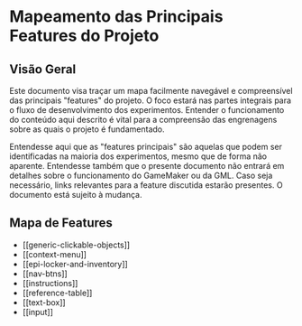# Mapeamento das Principais Features do Projeto

## Visão Geral

Este documento visa traçar um mapa facilmente navegável e compreensível das principais "features" do projeto. O foco estará nas partes integrais para o fluxo de desenvolvimento dos experimentos. Entender o funcionamento do conteúdo aqui descrito é vital para a compreensão das engrenagens sobre as quais o projeto é fundamentado.

Entendesse aqui que as "features principais" são aquelas que podem ser identificadas na maioria dos experimentos, mesmo que de forma não aparente. Entendesse também que o presente documento não entrará em detalhes sobre o funcionamento do GameMaker ou da GML. Caso seja necessário, links relevantes para a feature discutida estarão presentes. O documento está sujeito à mudança.

## Mapa de Features
- [[generic-clickable-objects]]
- [[context-menu]]
- [[epi-locker-and-inventory]]
- [[nav-btns]]
- [[instructions]]
- [[reference-table]]
- [[text-box]]
- [[input]]